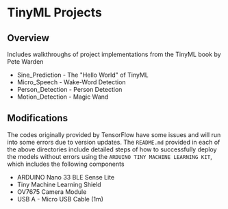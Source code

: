 # TinyML Projects

## Overview
Includes walkthroughs of project implementations from the TinyML book by Pete Warden
- Sine_Prediction - The "Hello World" of TinyML
- Micro_Speech - Wake-Word Detection
- Person_Detection - Person Detection
- Motion_Detection - Magic Wand

## Modifications
The codes originally provided by TensorFlow have some issues and will run into some errors due to version updates. The `README.md` provided in each of the above directories include detailed steps of how to successfully deploy the models without errors using the `ARDUINO TINY MACHINE LEARNING KIT`, which includes the following components
- ARDUINO Nano 33 BLE Sense Lite
- Tiny Machine Learning Shield
- OV7675 Camera Module
- USB A - Micro USB Cable (1m)
